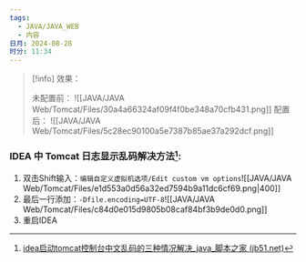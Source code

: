```yaml
---
tags:
  - JAVA/JAVA_WEB
  - 内容
日月: 2024-08-28
时分: 11:34
---
```

>[!info] 效果：
>
>未配置前：
>![[JAVA/JAVA Web/Tomcat/Files/30a4a66324af09f4f0be348a70cfb431.png]]
>配置后：
>![[JAVA/JAVA Web/Tomcat/Files/5c28ec90100a5e7387b85ae37a292dcf.png]]
### IDEA 中 Tomcat 日志显示乱码解决方法[^1]:
1. 双击Shift输入：`编辑自定义虚拟机选项/Edit custom vm options`![[JAVA/JAVA Web/Tomcat/Files/e1d553a0d56a32ed7594b9a11dc6cf69.png|400]]
2. 最后一行添加：`-Dfile.encoding=UTF-8`![[JAVA/JAVA Web/Tomcat/Files/c84d0e015d9805b08caf84bf3b9de0d0.png]]
3. 重启IDEA

[^1]: [idea启动tomcat控制台中文乱码的三种情况解决_java_脚本之家 (jb51.net)](https://www.jb51.net/program/2999982mw.htm)